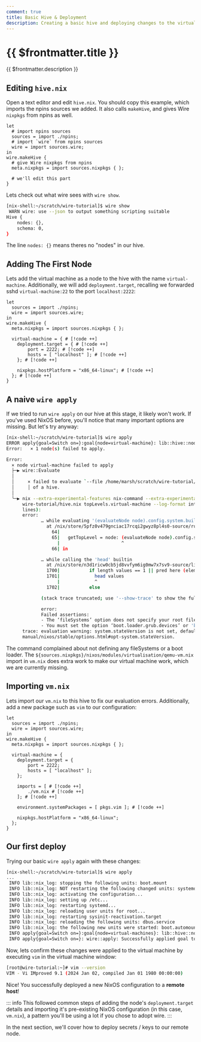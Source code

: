```yaml
---
comment: true
title: Basic Hive & Deployment
description: Creating a basic hive and deploying changes to the virtual machine.
---
```


# {{ $frontmatter.title }}

{{ $frontmatter.description }}

## Editing `hive.nix`

Open a text editor and edit `hive.nix`. You should copy this example, which imports
the npins sources we added. It also calls `makeHive`, and gives Wire `nixpkgs`
from npins as well.

```nix:line-numbers [hive.nix]
let
  # import npins sources
  sources = import ./npins;
  # import `wire` from npins sources
  wire = import sources.wire;
in
wire.makeHive {
  # give Wire nixpkgs from npins
  meta.nixpkgs = import sources.nixpkgs { };

  # we'll edit this part
}
```

Lets check out what wire sees with `wire show`.

```sh
[nix-shell:~/scratch/wire-tutorial]$ wire show
 WARN wire: use --json to output something scripting suitable
Hive {
    nodes: {},
    schema: 0,
}
```

The line `nodes: {}` means theres no "nodes" in our hive.

## Adding The First Node

Lets add the virtual machine as a node to the hive with the name
`virtual-machine`. Additionally, we will add `deployment.target`, recalling we
forwarded sshd `virtual-machine:22` to the port `localhost:2222`:

```nix:line-numbers [hive.nix]
let
  sources = import ./npins;
  wire = import sources.wire;
in
wire.makeHive {
  meta.nixpkgs = import sources.nixpkgs { };

  virtual-machine = { # [!code ++]
    deployment.target = { # [!code ++]
        port = 2222; # [!code ++]
        hosts = [ "localhost" ]; # [!code ++]
    }; # [!code ++]

    nixpkgs.hostPlatform = "x86_64-linux"; # [!code ++]
  }; # [!code ++]
}
```

## A naive `wire apply`

If we tried to run `wire apply` on our hive at this stage, it likely won't work.
If you've used NixOS before, you'll notice that many important options are
missing. But let's try anyway:

```sh
[nix-shell:~/scratch/wire-tutorial]$ wire apply
ERROR apply{goal=Switch on=}:goal{node=virtual-machine}: lib::hive::node: Failed to execute `Evaluate the node`
Error:   × 1 node(s) failed to apply.

Error:
  × node virtual-machine failed to apply
  ├─▶ wire::Evaluate
  │
  │     × failed to evaluate `--file /home/marsh/scratch/wire-tutorial/hive.nix topLevels.virtual-machine` from the context
  │     │ of a hive.
  │
  ╰─▶ nix --extra-experimental-features nix-command --extra-experimental-features flakes eval --json  --file /home/marsh/scratch/
      wire-tutorial/hive.nix topLevels.virtual-machine --log-format internal-json failed (reason: known-status) with code 1 (last 20
      lines):
      error:
             … while evaluating '(evaluateNode node).config.system.build.toplevel' to select 'drvPath' on it
               at /nix/store/5pfz0v479gnciac17rcqi2gwyz8pl4s0-source/runtime/evaluate.nix:65:23:
                 64|
                 65|   getTopLevel = node: (evaluateNode node).config.system.build.toplevel.drvPath;
                   |                       ^
                 66| in

             … while calling the 'head' builtin
               at /nix/store/n3d1ricw0cb5jd8vvfym6ig0mw7x7sv9-source/lib/attrsets.nix:1701:13:
               1700|           if length values == 1 || pred here (elemAt values 1) (head values) then
               1701|             head values
                   |             ^
               1702|           else

             (stack trace truncated; use '--show-trace' to show the full trace)

             error:
             Failed assertions:
             - The ‘fileSystems’ option does not specify your root file system.
             - You must set the option ‘boot.loader.grub.devices’ or 'boot.loader.grub.mirroredBoots' to make the system bootable.
      trace: evaluation warning: system.stateVersion is not set, defaulting to 25.11. Read why this matters on https://nixos.org/
      manual/nixos/stable/options.html#opt-system.stateVersion.

```

The command complained about not defining any fileSystems or a boot loader.
The `${sources.nixpkgs}/nixos/modules/virtualisation/qemu-vm.nix` import in
`vm.nix` does
extra work to make our virtual machine work, which we are currently missing.

## Importing `vm.nix`

Lets import our `vm.nix` to this hive to fix our evaluation errors.
Additionally, add a new package such as `vim` to our configuration:

```nix:line-numbers [hive.nix]
let
  sources = import ./npins;
  wire = import sources.wire;
in
wire.makeHive {
  meta.nixpkgs = import sources.nixpkgs { };

  virtual-machine = {
    deployment.target = {
        port = 2222;
        hosts = [ "localhost" ];
    };

    imports = [ # [!code ++]
        ./vm.nix # [!code ++]
    ]; # [!code ++]

    environment.systemPackages = [ pkgs.vim ]; # [!code ++]

    nixpkgs.hostPlatform = "x86_64-linux";
  };
}
```

## Our first deploy

Trying our basic `wire apply` again with these changes:

```sh
[nix-shell:~/scratch/wire-tutorial]$ wire apply
...
 INFO lib::nix_log: stopping the following units: boot.mount
 INFO lib::nix_log: NOT restarting the following changed units: systemd-fsck@dev-disk-by\x2dlabel-ESP.service
 INFO lib::nix_log: activating the configuration...
 INFO lib::nix_log: setting up /etc...
 INFO lib::nix_log: restarting systemd...
 INFO lib::nix_log: reloading user units for root...
 INFO lib::nix_log: restarting sysinit-reactivation.target
 INFO lib::nix_log: reloading the following units: dbus.service
 INFO lib::nix_log: the following new units were started: boot.automount, sysinit-reactivation.target, systemd-tmpfiles-resetup.service
 INFO apply{goal=Switch on=}:goal{node=virtual-machines}: lib::hive::node: Executing step `Upload key @ PostActivation`
 INFO apply{goal=Switch on=}: wire::apply: Successfully applied goal to 1 node(s): [Name("virtual-machines")]
```

Now, lets confirm these changes were applied to the virtual machine by executing
`vim` in the virtual machine window:

```sh
[root@wire-tutorial:~]# vim --version
VIM - Vi IMproved 9.1 (2024 Jan 02, compiled Jan 01 1980 00:00:00)
```

Nice! You successfully deployed a new NixOS configuration to a **remote host**!

::: info
This followed common steps of adding the node's `deployment.target` details and
importing it's pre-existing NixOS configuration (in this case, `vm.nix`), a
pattern you'll be using a lot if you chose to adopt wire.
:::

In the next section, we'll cover how to deploy secrets / keys to our remote node.
